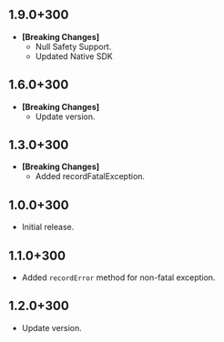 ## 1.9.0+300

- **[Breaking Changes]**
  - Null Safety Support.
  - Updated Native SDK

## 1.6.0+300

- **[Breaking Changes]**
  - Update version.

## 1.3.0+300

- **[Breaking Changes]**
  - Added recordFatalException.

## 1.0.0+300

- Initial release.

## 1.1.0+300

- Added `recordError` method for non-fatal exception.

## 1.2.0+300

- Update version.
